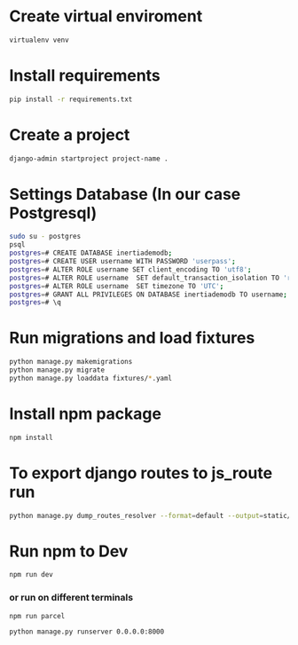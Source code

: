 # Create virtual enviroment

```bash
virtualenv venv
```

# Install requirements

```bash
pip install -r requirements.txt
```

# Create a project

```bash
django-admin startproject project-name .
```

# Settings Database (In our case Postgresql)

```bash
sudo su - postgres
psql
postgres=# CREATE DATABASE inertiademodb;
postgres=# CREATE USER username WITH PASSWORD 'userpass';
postgres=# ALTER ROLE username SET client_encoding TO 'utf8';
postgres=# ALTER ROLE username  SET default_transaction_isolation TO 'read committed';
postgres=# ALTER ROLE username  SET timezone TO 'UTC';
postgres=# GRANT ALL PRIVILEGES ON DATABASE inertiademodb TO username;
postgres=# \q
```

# Run migrations and load fixtures
```bash
python manage.py makemigrations
python manage.py migrate
python manage.py loaddata fixtures/*.yaml
```


# Install npm package
```bash
npm install
```

# To export django routes to js_route run

```bash
python manage.py dump_routes_resolver --format=default --output=static/js/routes/resolver.js
```

# Run npm to Dev

```bash
npm run dev
```

### or run on different terminals

```bash
npm run parcel
```

```bash
python manage.py runserver 0.0.0.0:8000
```